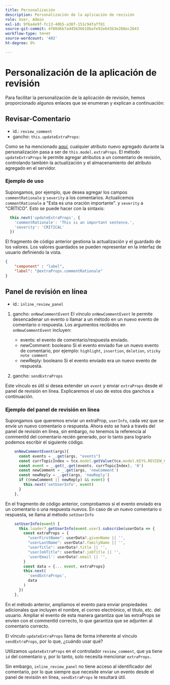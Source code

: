 ```yaml
---
title: Personalización
description: Personalización de la aplicación de revisión
role: User, Admin
exl-id: 9f6a4e9f-fc13-40b5-a30f-151c94faff81
source-git-commit: 4f00d6b7ad45636618bafe92e643b3e288ec2643
workflow-type: tm+mt
source-wordcount: '402'
ht-degree: 0%

---
```


# Personalización de la aplicación de revisión

Para facilitar la personalización de la aplicación de revisión, hemos proporcionado algunos enlaces que se enumeran y explican a continuación:

## Revisar-Comentario

- id.: `review_comment`
- gancho: `this.updateExtraProps`:

Como se ha mencionado [aquí](../../aem_guides_framework/basic-customisation.md), cualquier atributo nuevo agregado durante la personalización pasa a ser de `this.model.extraProps`. El método `updateExtraProps` le permite agregar atributos a un comentario de revisión, controlando también la actualización y el almacenamiento del atributo agregado en el servidor.

### Ejemplo de uso

Supongamos, por ejemplo, que desea agregar los campos `commentRationale` y `severity` a los comentarios.
Actualicemos `commentRationale` a &quot;Esta es una oración importante&quot;. y `severity` a &quot;CRÍTICO&quot;.
Esto se puede hacer con la sintaxis:

```typescript
  this.next('updateExtraProps', {
    'commentRationale': 'This is an important sentence.',
    'severity': 'CRITICAL'
  })
```

El fragmento de código anterior gestiona la actualización y el guardado de los valores. Los valores guardados se pueden representar en la interfaz de usuario definiendo la vista.

```JSON
{
    "component" : "label",
    "label": "@extraProps.commentRationale"
}
```

## Panel de revisión en línea

- id.: `inline_review_panel`

1. gancho: `onNewCommentEvent`
El vínculo `onNewCommentEvent` le permite desencadenar un evento o llamar a un método en un nuevo evento de comentario o respuesta.
Los argumentos recibidos en `onNewCommentEvent` incluyen:
   - events: el evento de comentario/respuesta enviado.
   - newComment: booleano
Si el evento enviado fue un nuevo evento de comentario, por ejemplo: `highlight`, `insertion`, `deletion`, `sticky note comment`
   - newReply: booleano
Si el evento enviado era un nuevo evento de respuesta.

2. gancho: `sendExtraProps`

Este vínculo es útil si desea extender un `event` y enviar `extraProps` desde el panel de revisión en línea. Explicaremos el uso de estos dos ganchos a continuación.

### Ejemplo del panel de revisión en línea

Supongamos que queremos enviar un extraProp, `userInfo`, cada vez que se envíe un nuevo comentario o respuesta. Ahora esto se hará a través del panel de revisión en línea, sin embargo, no tenemos la referencia al commentId del comentario recién generado, por lo tanto para lograrlo podemos escribir el siguiente código.

```typescript
    onNewCommentEvent(args){
      const events = _.get(args, "events")
      const currTopicIndex = tcx.model.getValue(tcx.model.KEYS.REVIEW_CURR_TOPIC) || this.getValue('currTopicIndex') || "0"
      const event = _.get(_.get(events, currTopicIndex), '0')
      const newComment = _.get(args, 'newComment')
      const newReply = _.get(args, 'newReply')
      if ((newComment || newReply) && event) {
        this.next('setUserInfo', event)
      }
    },
```

En el fragmento de código anterior, comprobamos si el evento enviado era un comentario o una respuesta nuevos. En caso de un nuevo comentario o respuesta, se llama al método `setUserInfo`

```typescript
    setUserInfo(event) {
      this.loader?.getUserInfo(event.user).subscribe(userData => {
        const extraProps = {
          "userFirstName": userData?.givenName || '',
          "userLastName": userData?.familyName || '',
          "userTitle": userData?.title || '',
          "userJobTitle": userData?.jobTitle || '',
          'userEmail': userData?.email || '',
        }
        const data = {... event, extraProps}
        this.next(
          'sendExtraProps',
          data
        )
      })
    },
```

En el método anterior, ampliamos el evento para enviar propiedades adicionales que incluyen el nombre, el correo electrónico, el título, etc. del usuario. Ampliar el evento de esta manera garantiza que las extraProps se envíen con el commentId correcto, lo que garantiza que se adjunten al comentario correcto.

El vínculo `updateExtraProps` llama de forma inherente al vínculo `sendExtraProps`, por lo que, ¿cuándo usar qué?

Utilizamos `updateExtraProps` en el controlador `review_comment`, que ya tiene `id` del comentario y, por lo tanto, solo necesita mencionar `extraProps.`

Sin embargo, `inline_review_panel` no tiene acceso al identificador del comentario, por lo que siempre que necesite enviar un evento desde el panel de revisión en línea, `sendExtraProps` le resultará útil.
